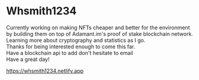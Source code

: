 # Whsmith1234
Currently working on making NFTs cheaper and better for the environment by building them on top of Adamant.im's proof of stake blockchain network.<br>
Learning more about cryptography and statistics as I go.<br>
Thanks for being interested enough to come this far.<br>
Have a blockchain api to add don't hesitate to email <br>
Have a great day!

https://whsmith1234.netlify.app

<!--
**Whsmith1234/Whsmith1234** is a ✨ _special_ ✨ repository because its `README.md` (this file) appears on your GitHub profile.

Here are some ideas to get you started:

- 🔭 I’m currently working on ...
- 🌱 I’m currently learning ...
- 👯 I’m looking to collaborate on ...
- 🤔 I’m looking for help with ...
- 💬 Ask me about ...
- 📫 How to reach me: ...
- 😄 Pronouns: ...
- ⚡ Fun fact: ...
-->
